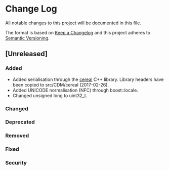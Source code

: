 # Change Log
All notable changes to this project will be documented in this file.

The format is based on [Keep a Changelog](http://keepachangelog.com/)
and this project adheres to [Semantic Versioning](http://semver.org/).

## [Unreleased]
### Added
- Added serialisation through the [cereal](http://uscilab.github.io/cereal/index.html) C++ library. Library headers have been copied to src/CDM/cereal (2017-02-26).
- Added UNICODE normalisation (NFC) through boost::locale.
- Changed unsigned long to uint32\_t.

### Changed
### Deprecated
### Removed
### Fixed
### Security
